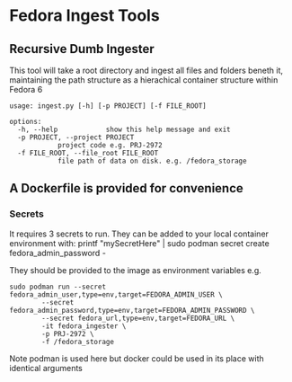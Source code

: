 # Fedora Ingest Tools

## Recursive Dumb Ingester
This tool will take a root directory and ingest all files and folders beneth it, maintaining the path structure as a hierachical container structure within Fedora 6

	usage: ingest.py [-h] [-p PROJECT] [-f FILE_ROOT]

	options:
	  -h, --help            show this help message and exit
	  -p PROJECT, --project PROJECT
				project code e.g. PRJ-2972
	  -f FILE_ROOT, --file_root FILE_ROOT
				file path of data on disk. e.g. /fedora_storage

## A Dockerfile is provided for convenience

### Secrets 
It requires 3 secrets to run. 
They can be added to your local container environment with:
	printf "mySecretHere" | sudo podman secret create fedora_admin_password -

They should be provided to the image as environment variables e.g.

	sudo podman run --secret fedora_admin_user,type=env,target=FEDORA_ADMIN_USER \
			--secret fedora_admin_password,type=env,target=FEDORA_ADMIN_PASSWORD \
			--secret fedora_url,type=env,target=FEDORA_URL \
			-it fedora_ingester \
			-p PRJ-2972 \
			-f /fedora_storage

Note podman is used here but docker could be used in its place with identical arguments
